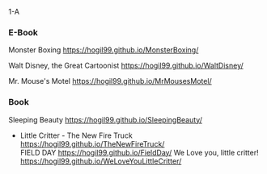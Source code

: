 
1-A
### E-Book
Monster Boxing <https://hogil99.github.io/MonsterBoxing/>

Walt Disney, the Great Cartoonist <https://hogil99.github.io/WaltDisney/>

Mr. Mouse's Motel <https://hogil99.github.io/MrMousesMotel/>

### Book
Sleeping Beauty <https://hogil99.github.io/SleepingBeauty/>

- Little Critter - 
The New Fire Truck <https://hogil99.github.io/TheNewFireTruck/>  
FIELD DAY <https://hogil99.github.io/FieldDay/>
We Love you, little critter! <https://hogil99.github.io/WeLoveYouLittleCritter/>  
